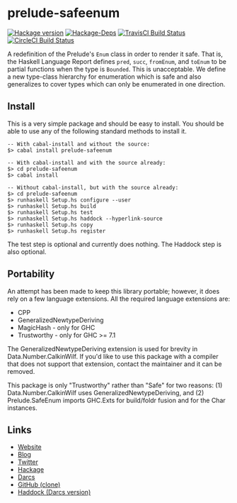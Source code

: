 prelude-safeenum
================
[![Hackage version](https://img.shields.io/hackage/v/prelude-safeenum.svg?style=flat)](https://hackage.haskell.org/package/prelude-safeenum) 
[![Hackage-Deps](https://img.shields.io/hackage-deps/v/prelude-safeenum.svg?style=flat)](http://packdeps.haskellers.com/specific?package=prelude-safeenum)
[![TravisCI Build Status](https://img.shields.io/travis/wrengr/prelude-safeenum.svg?style=flat)](https://travis-ci.org/wrengr/prelude-safeenum) 
[![CircleCI Build Status](https://circleci.com/gh/wrengr/prelude-safeenum.svg?style=shield&circle-token=b57517657c556be6fd8fca92b843f9e4cffaf8d1)](https://circleci.com/gh/wrengr/prelude-safeenum)

A redefinition of the Prelude's `Enum` class in order to render it
safe. That is, the Haskell Language Report defines `pred`, `succ`,
`fromEnum`, and `toEnum` to be partial functions when the type is
`Bounded`. This is unacceptable. We define a new type-class hierarchy
for enumeration which is safe and also generalizes to cover types
which can only be enumerated in one direction.
    

## Install

This is a very simple package and should be easy to install. You
should be able to use any of the following standard methods to
install it.

    -- With cabal-install and without the source:
    $> cabal install prelude-safeenum
    
    -- With cabal-install and with the source already:
    $> cd prelude-safeenum
    $> cabal install
    
    -- Without cabal-install, but with the source already:
    $> cd prelude-safeenum
    $> runhaskell Setup.hs configure --user
    $> runhaskell Setup.hs build
    $> runhaskell Setup.hs test
    $> runhaskell Setup.hs haddock --hyperlink-source
    $> runhaskell Setup.hs copy
    $> runhaskell Setup.hs register

The test step is optional and currently does nothing. The Haddock
step is also optional.


## Portability

An attempt has been made to keep this library portable; however,
it does rely on a few language extensions. All the required language
extensions are:

* CPP
* GeneralizedNewtypeDeriving
* MagicHash - only for GHC
* Trustworthy - only for GHC >= 7.1

The GeneralizedNewtypeDeriving extension is used for brevity in
Data.Number.CalkinWilf. If you'd like to use this package with a
compiler that does not support that extension, contact the maintainer
and it can be removed.

This package is only "Trustworthy" rather than "Safe" for two
reasons: (1) Data.Number.CalkinWilf uses GeneralizedNewtypeDeriving,
and (2) Prelude.SafeEnum imports GHC.Exts for build/foldr fusion
and for the Char instances.


## Links

* [Website](http://cl.indiana.edu/~wren/)
* [Blog](http://winterkoninkje.dreamwidth.org/)
* [Twitter](https://twitter.com/wrengr)
* [Hackage](http://hackage.haskell.org/package/prelude-safeenum)
* [Darcs](http://code.haskell.org/~wren/prelude-safeenum)
* [GitHub (clone)](https://github.com/wrengr/prelude-safeenum)
* [Haddock (Darcs version)
    ](http://code.haskell.org/~wren/prelude-safeenum/dist/doc/html/prelude-safeenum)
